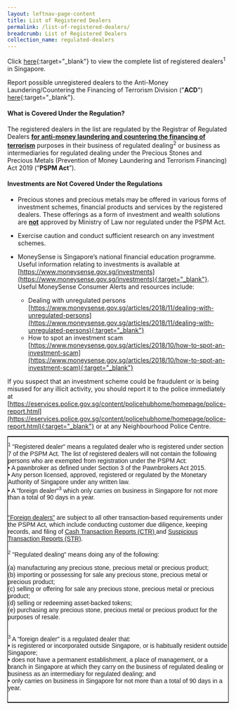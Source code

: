 ```yaml
---
layout: leftnav-page-content
title: List of Registered Dealers
permalink: /list-of-registered-dealers/
breadcrumb: List of Registered Dealers
collection_name: regulated-dealers
---
```


Click [here](/images/List%20of%20Registered%20Dealers.pdf){:target="_blank"} to view the complete list of registered dealers<sup>1</sup> in Singapore. 

Report possible unregistered dealers to the Anti-Money Laundering/Countering the Financing of Terrorism Division ("**ACD**") [here](https://eservices.mlaw.gov.sg/enquiry/){:target="_blank"}.

#### What is Covered Under the Regulation?

The registered dealers in the list are regulated by the Registrar of Regulated Dealers **<u>for anti-money laundering and countering the financing of terrorism</u>** purposes in their business of regulated dealing<sup>2</sup> or business as intermediaries for regulated dealing under the Precious Stones and Precious Metals (Prevention of Money Laundering and Terrorism Financing) Act 2019 (“**PSPM Act**”). 
 
#### Investments are Not Covered Under the Regulations

* Precious stones and precious metals may be offered in various forms of investment schemes, financial products and services by the registered dealers. These offerings as a form of investment and wealth solutions are **<u>not</u>** approved by Ministry of Law nor regulated under the PSPM Act.

* Exercise caution and conduct sufficient research on any investment schemes.

* MoneySense is Singapore’s national financial education programme. Useful information relating to investments is available at [https://www.moneysense.gov.sg/investments](https://www.moneysense.gov.sg/investments){:target="_blank"}. Useful MoneySense Consumer Alerts and resources include:
  * Dealing with unregulated persons [https://www.moneysense.gov.sg/articles/2018/11/dealing-with-unregulated-persons](https://www.moneysense.gov.sg/articles/2018/11/dealing-with-unregulated-persons){:target="_blank"}
  * How to spot an investment scam [https://www.moneysense.gov.sg/articles/2018/10/how-to-spot-an-investment-scam](https://www.moneysense.gov.sg/articles/2018/10/how-to-spot-an-investment-scam){:target="_blank"}
 
If you suspect that an investment scheme could be fraudulent or is being misused for any illicit activity, you should report it to the police immediately at [https://eservices.police.gov.sg/content/policehubhome/homepage/police-report.html](https://eservices.police.gov.sg/content/policehubhome/homepage/police-report.html){:target="_blank"} or at any Neighbourhood Police Centre.

<style type="text/css">
.tg  {border-collapse:collapse;border-spacing:0;border-width:1px;border-style:solid;border-color:black;margin:0px auto;}
.tg td{font-family:Arial, sans-serif;font-size:14px;padding:10px 0px;border-style:solid;border-width:0px;overflow:hidden;word-break:normal;}
.tg th{font-family:Arial, sans-serif;font-size:14px;font-weight:normal;padding:10px 0px;border-style:solid;border-width:0px;overflow:hidden;word-break:normal;}
.tg .tg-0pky{border-color:inherit;text-align:left;vertical-align:top}
@media screen and (max-width: 767px) {.tg {width: auto !important;}.tg col {width: auto !important;}.tg-wrap {overflow-x: auto;-webkit-overflow-scrolling: touch;margin: auto 0px;}}</style>
<div class="tg-wrap"><table class="tg">
  <tr>
    <td class="tg-0pky"><sup>1</sup> "Registered dealer" means a regulated dealer who is registered under section 7 of the PSPM Act. The list of registered dealers will not contain the following persons who are exempted from registration under the PSPM Act:<br> 
• A pawnbroker as defined under Section 3 of the Pawnbrokers Act 2015.<br> 
• Any person licensed, approved, registered or regulated by the Monetary Authority of Singapore under any written law.<br> 
• A "foreign dealer"<sup>3</sup> which only carries on business in Singapore for not more than a total of 90 days in a year.<br><br>

<a href="https://acd.mlaw.gov.sg/regulatory-regime/#Regulatory%20Compliance%20for%20Foreign%20Dealers" target="_blank">"Foreign dealers"</a> are subject to all other transaction-based requirements under the PSPM Act, which include conducting customer due diligence, keeping records, and filing of <a href="https://www.police.gov.sg/advisories/crime/commercial-crimes/suspicious-transaction-reporting-office" target="_blank">Cash Transaction Reports (CTR) </a> and <a href="https://www.police.gov.sg/advisories/crime/commercial-crimes/suspicious-transaction-reporting-office" target="_blank">Suspicious Transaction Reports (STR)</a>.<br><br> <sup>2</sup> "Regulated dealing" means doing any of the following:<br> 

(a) manufacturing any precious stone, precious metal or precious product;<br> 
(b) importing or possessing for sale any precious stone, precious metal or precious product;<br> 
(c) selling or offering for sale any precious stone, precious metal or precious product;<br> 
(d) selling or redeeming asset-backed tokens;<br> 
(e) purchasing any precious stone, precious metal or precious product for the purposes of resale. <br><br> 

<sup>3</sup> A "foreign dealer" is a regulated dealer that:<br> 
• is registered or incorporated outside Singapore, or is habitually resident outside Singapore;<br> 
• does not have a permanent establishment, a place of management, or a branch in Singapore at which they carry on the business of regulated dealing or business as an intermediary for regulated dealing; and<br> 
• only carries on business in Singapore for not more than a total of 90 days in a year.<br></td>
  </tr>
</table></div>
